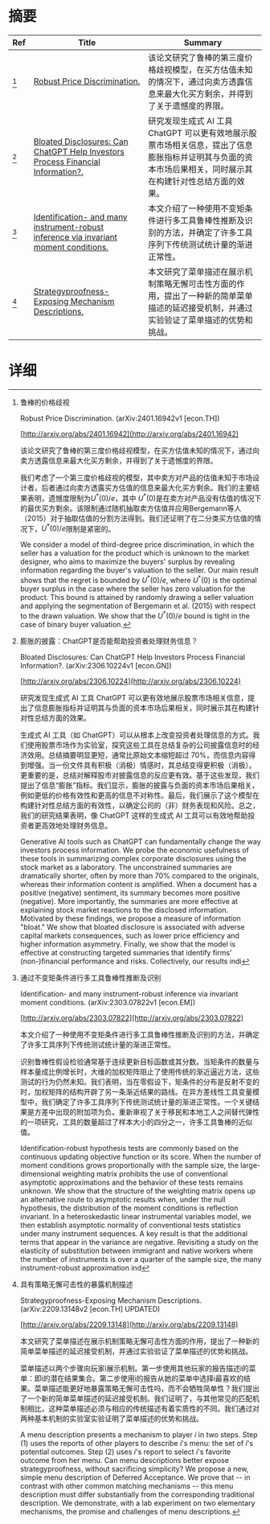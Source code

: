 # 摘要

| Ref | Title | Summary |
| --- | --- | --- |
| [^1] | [Robust Price Discrimination.](http://arxiv.org/abs/2401.16942) | 该论文研究了鲁棒的第三度价格歧视模型，在买方估值未知的情况下，通过向卖方透露信息来最大化买方剩余，并得到了关于遗憾度的界限。 |
| [^2] | [Bloated Disclosures: Can ChatGPT Help Investors Process Financial Information?.](http://arxiv.org/abs/2306.10224) | 研究发现生成式 AI 工具 ChatGPT 可以更有效地展示股票市场相关信息，提出了信息膨胀指标并证明其与负面的资本市场后果相关，同时展示其在构建针对性总结方面的效果。 |
| [^3] | [Identification- and many instrument-robust inference via invariant moment conditions.](http://arxiv.org/abs/2303.07822) | 本文介绍了一种使用不变矩条件进行多工具鲁棒性推断及识别的方法，并确定了许多工具序列下传统测试统计量的渐进正常性。 |
| [^4] | [Strategyproofness-Exposing Mechanism Descriptions.](http://arxiv.org/abs/2209.13148) | 本文研究了菜单描述在展示机制策略无懈可击性方面的作用，提出了一种新的简单菜单描述的延迟接受机制，并通过实验验证了菜单描述的优势和挑战。 |

# 详细

[^1]: 鲁棒的价格歧视

    Robust Price Discrimination. (arXiv:2401.16942v1 [econ.TH])

    [http://arxiv.org/abs/2401.16942](http://arxiv.org/abs/2401.16942)

    该论文研究了鲁棒的第三度价格歧视模型，在买方估值未知的情况下，通过向卖方透露信息来最大化买方剩余，并得到了关于遗憾度的界限。

    

    我们考虑了一个第三度价格歧视的模型，其中卖方对产品的估值未知于市场设计者，后者通过向卖方透露买方估值的信息来最大化买方剩余。我们的主要结果表明，遗憾度限制为$U^*(0)/e$，其中 $U^*(0)$是在卖方对产品没有估值的情况下的最优买方剩余。该限制通过随机抽取卖方估值并应用Bergemann等人（2015）对于抽取估值的分割方法得到。我们还证明了在二分类买方估值的情况下，$U^*(0)/e$限制是紧密的。

    We consider a model of third-degree price discrimination, in which the seller has a valuation for the product which is unknown to the market designer, who aims to maximize the buyers' surplus by revealing information regarding the buyer's valuation to the seller. Our main result shows that the regret is bounded by $U^*(0)/e$, where $U^*(0)$ is the optimal buyer surplus in the case where the seller has zero valuation for the product. This bound is attained by randomly drawing a seller valuation and applying the segmentation of Bergemann et al. (2015) with respect to the drawn valuation. We show that the $U^*(0)/e$ bound is tight in the case of binary buyer valuation.
    
[^2]: 膨胀的披露：ChatGPT是否能帮助投资者处理财务信息？

    Bloated Disclosures: Can ChatGPT Help Investors Process Financial Information?. (arXiv:2306.10224v1 [econ.GN])

    [http://arxiv.org/abs/2306.10224](http://arxiv.org/abs/2306.10224)

    研究发现生成式 AI 工具 ChatGPT 可以更有效地展示股票市场相关信息，提出了信息膨胀指标并证明其与负面的资本市场后果相关，同时展示其在构建针对性总结方面的效果。

    

    生成式 AI 工具（如 ChatGPT）可以从根本上改变投资者处理信息的方式。我们使用股票市场作为实验室，探究这些工具在总结复杂的公司披露信息时的经济效用。总结摘要明显更短，通常比原始文本缩短超过 70%，而信息内容得到增强。当一份文件具有积极（消极）情感时，其总结变得更积极（消极）。更重要的是，总结对解释股市对披露信息的反应更有效。基于这些发现，我们提出了信息“膨胀”指标。我们显示，膨胀的披露与负面的资本市场后果相关，例如更低的价格有效性和更高的信息不对称性。最后，我们展示了这个模型在构建针对性总结方面的有效性，以确定公司的（非）财务表现和风险。总之，我们的研究结果表明，像 ChatGPT 这样的生成式 AI 工具可以有效地帮助投资者更高效地处理财务信息。

    Generative AI tools such as ChatGPT can fundamentally change the way investors process information. We probe the economic usefulness of these tools in summarizing complex corporate disclosures using the stock market as a laboratory. The unconstrained summaries are dramatically shorter, often by more than 70% compared to the originals, whereas their information content is amplified. When a document has a positive (negative) sentiment, its summary becomes more positive (negative). More importantly, the summaries are more effective at explaining stock market reactions to the disclosed information. Motivated by these findings, we propose a measure of information "bloat." We show that bloated disclosure is associated with adverse capital markets consequences, such as lower price efficiency and higher information asymmetry. Finally, we show that the model is effective at constructing targeted summaries that identify firms' (non-)financial performance and risks. Collectively, our results indi
    
[^3]: 通过不变矩条件进行多工具鲁棒性推断及识别

    Identification- and many instrument-robust inference via invariant moment conditions. (arXiv:2303.07822v1 [econ.EM])

    [http://arxiv.org/abs/2303.07822](http://arxiv.org/abs/2303.07822)

    本文介绍了一种使用不变矩条件进行多工具鲁棒性推断及识别的方法，并确定了许多工具序列下传统测试统计量的渐进正常性。

    

    识别鲁棒性假设检验通常基于连续更新目标函数或其分数。当矩条件的数量与样本量成比例增长时，大维的加权矩阵阻止了使用传统的渐近逼近方法，这些测试的行为仍然未知。我们表明，当在零假设下，矩条件的分布是反射不变的时，加权矩阵的结构开辟了另一条渐近结果的路线。在异方差线性工具变量模型中，我们确定了许多工具序列下传统测试统计量的渐进正常性。一个关键结果是方差中出现的附加项为负。重新审视了关于移民和本地工人之间替代弹性的一项研究，工具的数量超过了样本大小的四分之一，许多工具鲁棒的近似值。

    Identification-robust hypothesis tests are commonly based on the continuous updating objective function or its score. When the number of moment conditions grows proportionally with the sample size, the large-dimensional weighting matrix prohibits the use of conventional asymptotic approximations and the behavior of these tests remains unknown. We show that the structure of the weighting matrix opens up an alternative route to asymptotic results when, under the null hypothesis, the distribution of the moment conditions is reflection invariant. In a heteroskedastic linear instrumental variables model, we then establish asymptotic normality of conventional tests statistics under many instrument sequences. A key result is that the additional terms that appear in the variance are negative. Revisiting a study on the elasticity of substitution between immigrant and native workers where the number of instruments is over a quarter of the sample size, the many instrument-robust approximation ind
    
[^4]: 具有策略无懈可击性的暴露机制描述

    Strategyproofness-Exposing Mechanism Descriptions. (arXiv:2209.13148v2 [econ.TH] UPDATED)

    [http://arxiv.org/abs/2209.13148](http://arxiv.org/abs/2209.13148)

    本文研究了菜单描述在展示机制策略无懈可击性方面的作用，提出了一种新的简单菜单描述的延迟接受机制，并通过实验验证了菜单描述的优势和挑战。

    

    菜单描述以两个步骤向玩家i展示机制。第一步使用其他玩家的报告描述i的菜单：即i的潜在结果集合。第二步使用i的报告从她的菜单中选择i最喜欢的结果。菜单描述能更好地暴露策略无懈可击性吗，而不会牺牲简单性？我们提出了一个新的简单菜单描述的延迟接受机制。我们证明了，与其他常见的匹配机制相比，这种菜单描述必须与相应的传统描述有着实质性的不同。我们通过对两种基本机制的实验室实验证明了菜单描述的优势和挑战。

    A menu description presents a mechanism to player $i$ in two steps. Step (1) uses the reports of other players to describe $i$'s menu: the set of $i$'s potential outcomes. Step (2) uses $i$'s report to select $i$'s favorite outcome from her menu. Can menu descriptions better expose strategyproofness, without sacrificing simplicity? We propose a new, simple menu description of Deferred Acceptance. We prove that -- in contrast with other common matching mechanisms -- this menu description must differ substantially from the corresponding traditional description. We demonstrate, with a lab experiment on two elementary mechanisms, the promise and challenges of menu descriptions.
    

